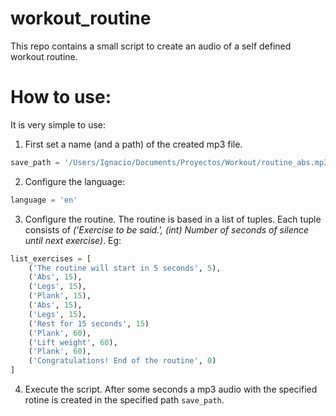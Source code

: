 # workout_routine
This repo contains a small script to create an audio of a self defined workout routine.

# How to use:

It is very simple to use:

1. First set a name (and a path) of the created mp3 file.

```python
save_path = '/Users/Ignacio/Documents/Proyectos/Workout/routine_abs.mp3'
```

2. Configure the language:

```python
language = 'en'
```

3. Configure the routine. The routine is based in a list of tuples. Each tuple consists of *('Exercise to be said.', (int) Number of seconds of silence until next exercise)*. Eg:

```python
list_exercises = [
	('The routine will start in 5 seconds', 5),
	('Abs', 15),
	('Legs', 15),
	('Plank', 15),
	('Abs', 15),
	('Legs', 15),
  	('Rest for 15 seconds', 15)
	('Plank', 60),
	('Lift weight', 60),
	('Plank', 60),
	('Congratulations! End of the routine', 0)
]
```

4. Execute the script. After some seconds a mp3 audio with the specified rotine is created in the specified path ```save_path```. 
